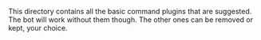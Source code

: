 This directory contains all the basic command plugins that are suggested. The
bot will work without them though. The other ones can be removed or kept, your
choice.
